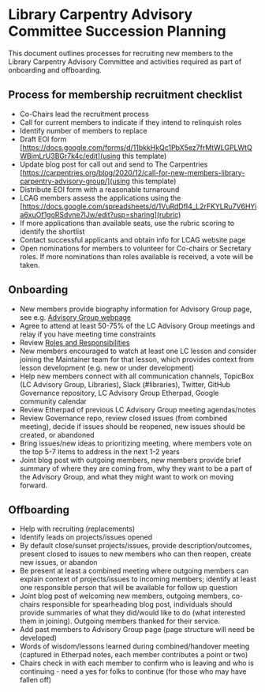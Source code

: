 # Library Carpentry Advisory Committee Succession Planning

This document outlines processes for recruiting new members to the Library Carpentry Advisory Committee and activities required as part of onboarding and offboarding.

## Process for membership recruitment checklist 
- Co-Chairs lead the recruitment process
- Call for current members to indicate if they intend to relinquish roles
- Identify number of members to replace
- Draft EOI form [https://docs.google.com/forms/d/11bkkHkQc1PbX5ez7frMtWLGPLWtQWBjmLrU3BGr7k4c/edit](using this template) 
- Update blog post for call out and send to The Carpentries [https://carpentries.org/blog/2020/12/call-for-new-members-library-carpentry-advisory-group/](using this template)
- Distribute EOI form with a reasonable turnaround
- LCAG members assess the applications using the [https://docs.google.com/spreadsheets/d/1VuRdDfI4_L2rFKYLRu7V6HYia6xuOf1goRSdvne7lJw/edit?usp=sharing](rubric)
- If more applications than available seats, use the rubric scoring to identify the shortlist
- Contact successful applicants and obtain info for LCAG website page
- Open nominations for members to volunteer for Co-chairs or Secretary roles. If more nominations than roles available is received, a vote will be taken.

## Onboarding
- New members provide biography information for Advisory Group page, see e.g. [Advisory Group webpage](https://librarycarpentry.org/advisory/) 
- Agree to attend at least 50-75% of the LC Advisory Group meetings and relay if you have meeting time constraints
- Review [Roles and Responsibilities]()
- New members encouraged to watch at least one LC lesson and consider joining the Maintainer team for that lesson, which provides context from lesson development (e.g. new or under development)
- Help new members connect with all communication channels, TopicBox (LC Advisory Group, Libraries), Slack (#libraries), Twitter, GitHub Governance repository, LC Advisory Group Etherpad, Google community calendar
- Review Etherpad of previous LC Advisory Group meeting agendas/notes
- Review Governance repo, review closed issues (from combined meeting), decide if issues should be reopened, new issues should be created, or abandoned
- Bring issues/new ideas to prioritizing meeting, where members vote on the top 5-7 items to address in the next 1-2 years
- Joint blog post with outgoing members, new members provide brief summary of where they are coming from, why they want to be a part of the Advisory Group, and what they might want to work on moving forward.

## Offboarding
- Help with recruiting (replacements)
- Identify leads on projects/issues opened 
- By default close/sunset projects/issues, provide description/outcomes, present closed to issues to new members who can then reopen, create new issues, or abandon
- Be present at least a combined meeting where outgoing members can explain context of projects/issues to incoming members; identify at least one responsible person that will be available for follow up question
- Joint blog post of welcoming new members, outgoing members, co-chairs responsible for spearheading blog post, individuals should provide summaries of what they did/would like to do (what interested them in joining). Outgoing members thanked for their service.
- Add past members to Advisory Group page (page structure will need be developed)
- Words of wisdom/lessons learned during combined/handover meeting (captured in Etherpad notes, each member contributes a point or two)
- Chairs check in with each member to confirm who is leaving and who is continuing - need a yes for folks to continue (for those who may have fallen off)





